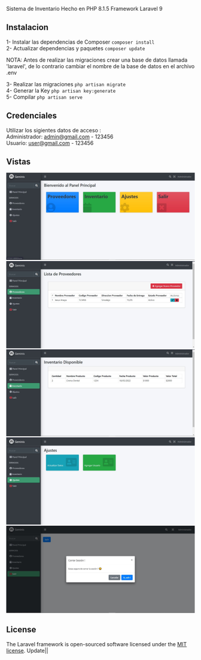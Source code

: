 
Sistema de Inventario Hecho en PHP 8.1.5 Framework Laravel 9
<br>
## Instalacion
1- Instalar las dependencias de Composer `````` composer install `````` <br>
2- Actualizar dependencias y paquetes `````` composer update `````` <br>

NOTA: Antes de realizar las migraciones crear una base de datos llamada 'laravel', de lo contrario cambiar el nombre de la base de datos en el archivo .env  <br>

3- Realizar las migraciones  `````` php artisan migrate `````` <br>
4- Generar la Key  `````` php artisan key:generate `````` <br>
5- Compilar `````` php artisan serve `````` <br>


## Credenciales
Utilizar los sigientes datos de acceso : <br>
Administrador: admin@gmail.com - 123456 <br>
Usuario: user@gmail.com - 123456 <br>

## Vistas
![Dashboard](https://github.com/MaironDev/Sistema-de-Inventario-Laravel/blob/main/assets/Dashboard.jpg)<br>
![Proveedores](https://github.com/MaironDev/Sistema-de-Inventario-Laravel/blob/main/assets/Proveedores.jpg)<br>
![Inventario](https://github.com/MaironDev/Sistema-de-Inventario-Laravel/blob/main/assets/Inventario.jpg)<br>
![Ajustes](https://github.com/MaironDev/Sistema-de-Inventario-Laravel/blob/main/assets/Ajustes.jpg)<br>
![Salir](https://github.com/MaironDev/Sistema-de-Inventario-Laravel/blob/main/assets/Salir.jpg)<br>


## License

The Laravel framework is open-sourced software licensed under the [MIT license](https://opensource.org/licenses/MIT).
Update||
